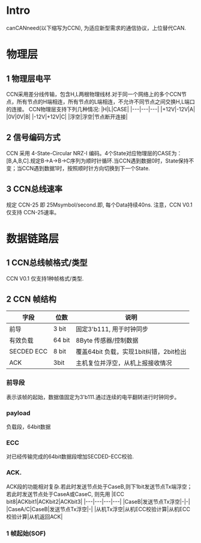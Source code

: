 # Intro
canCANneed(以下缩写为CCN), 为适应新型需求的通信协议，上位替代CAN.
# 物理层
## 1 物理层电平
CCN采用差分线传输，包含H,L两根物理线材.对于同一个网络上的多个CCN节点，所有节点的H端相连，所有节点的L端相连，不允许不同节点之间交换H,L端口的连接。
CCN物理层支持下列几种情况:
|H|L|CASE|
|---|---|---|
|+12V|-12V|A|
|0V|0V|B|
|-12V|+12V|C|
|浮空|浮空|节点断开连接|
## 2 信号编码方式
CCN 采用 4-State-Circular NRZ-I 编码。4个State对应物理层的CASE为：\[B,A,B,C\].规定B->A->B->C序列为顺时针循环.当CCN遇到数据0时，State保持不变；当CCN遇到数据1时，按照顺时针方向切换到下一个State.
## 3 CCN总线速率
规定 CCN-25 即 25Msymbol/second.即, 每个Data持续40ns. 
注意，CCN V0.1 仅支持 CCN-25速率。
# 数据链路层
## 1 CCN总线帧格式/类型
CCN V0.1 仅支持1种帧格式/类型.
## 2 CCN 帧结构
| 字段    | 位数   | 说明  |
| ----- | ------ | ------------------------- |
| 前导    | 3 bit  | 固定3'b111, 用于时钟同步|
| 有效负载  | 64 bit | 8Byte 传感器/控制数据|
| SECDED ECC | 8 bit  | 覆盖64bit 负载，实现1bit纠错，2bit检出 |
|ACK|3bit|主机复位并浮空，从机上报接收情况|
### 前导段
表示该帧的起始，数据值固定为3'b111.通过连续的电平翻转进行时钟同步。
### payload
负载段，64bit数据
### ECC
对已经传输完成的64bit数据段增加SECDED-ECC校验.
### ACK.
ACK段的功能相对复杂.若此时发送节点处于CaseB,则下1bit发送节点Tx端浮空；若此时发送节点处于CaseA或CaseC, 则先用 
|ECC bit8|ACKbit1|ACKbit2|ACKbit3|
|---|---|---|---|
|CaseB|发送节点Tx浮空|-|-|
|CaseA/C|CaseB|发送节点Tx浮空|-|
|从机Tx浮空|从机ECC校验计算|从机ECC校验计算|从机返回ACK|
### 1 帧起始(SOF)

